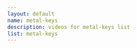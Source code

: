 ```yaml
--- 
layout: default
name: metal-keys
description: videos for metal-keys list
list: metal-keys
---
```


<div class="player">
<div id="player"><!-- "https://www.youtube.com/watch?v={{site.data.lists[page.list][0]}}" --></div>
</div>

